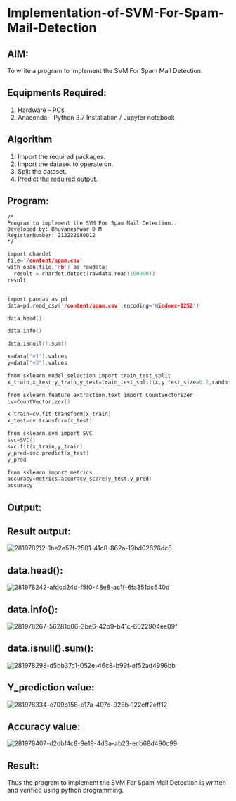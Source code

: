 # Implementation-of-SVM-For-Spam-Mail-Detection

## AIM:
To write a program to implement the SVM For Spam Mail Detection.

## Equipments Required:
1. Hardware – PCs
2. Anaconda – Python 3.7 Installation / Jupyter notebook

## Algorithm
1. Import the required packages.
2. Import the dataset to operate on.
3. Split the dataset.
4. Predict the required output.


## Program:
```
/*
Program to implement the SVM For Spam Mail Detection..
Developed by: Bhuvaneshwar D M
RegisterNumber: 212222080012 
*/
```
```c
import chardet
file='/content/spam.csv'
with open(file,'rb') as rawdata:
  result = chardet.detect(rawdata.read(100000))
result


import pandas as pd
data=pd.read_csv('/content/spam.csv',encoding='Windows-1252')

data.head()

data.info()

data.isnull().sum()

x=data["v1"].values
y=data["v2"].values

from sklearn.model_selection import train_test_split
x_train,x_test,y_train,y_test=train_test_split(x,y,test_size=0.2,random_state=0)

from sklearn.feature_extraction.text import CountVectorizer
cv=CountVectorizer()

x_train=cv.fit_transform(x_train)
x_test=cv.transform(x_test)

from sklearn.svm import SVC
svc=SVC()
svc.fit(x_train,y_train)
y_pred=svc.predict(x_test)
y_pred

from sklearn import metrics
accuracy=metrics.accuracy_score(y_test,y_pred)
accuracy
```
## Output:
## Result output:
![281978212-1be2e57f-2501-41c0-862a-19bd02626dc6](https://github.com/charumathiramesh/Implementation-of-SVM-For-Spam-Mail-Detection/assets/120204455/28a5795a-2580-433a-9443-e2f07c687b5e)


## data.head():
![281978242-afdcd24d-f5f0-48e8-ac1f-6fa351dc640d](https://github.com/charumathiramesh/Implementation-of-SVM-For-Spam-Mail-Detection/assets/120204455/5cdf8c27-cb0a-43b9-86c0-a2db5671c78d)

## data.info():


![281978267-56281d06-3be6-42b9-b41c-6022904ee09f](https://github.com/charumathiramesh/Implementation-of-SVM-For-Spam-Mail-Detection/assets/120204455/6c9e9c39-9def-41c3-993e-73ef4e37ac30)

## data.isnull().sum():
![281978298-d5bb37c1-052e-46c8-b99f-ef52ad4996bb](https://github.com/charumathiramesh/Implementation-of-SVM-For-Spam-Mail-Detection/assets/120204455/8cc08474-d436-4d1f-b9fd-300e03f40aca)

## Y_prediction value:
![281978334-c709b158-e17a-497d-923b-122cff2eff12](https://github.com/charumathiramesh/Implementation-of-SVM-For-Spam-Mail-Detection/assets/120204455/4ae9ec2d-9001-432f-8bb9-9ae3de9e2311)

 ## Accuracy value:

![281978407-d2dbf4c8-9e19-4d3a-ab23-ecb68d490c99](https://github.com/charumathiramesh/Implementation-of-SVM-For-Spam-Mail-Detection/assets/120204455/7d5ffca2-ba4e-4690-b5d1-524d12659f1c)

 



## Result:
Thus the program to implement the SVM For Spam Mail Detection is written and verified using python programming.
